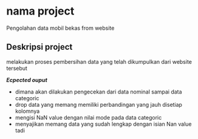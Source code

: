 # nama project
Pengolahan data mobil bekas from website

## Deskripsi project
melakukan proses pembersihan data yang telah dikumpulkan dari website tersebut

***Ecpected ouput***
- dimana akan dilakukan pengecekan dari data nominal sampai data categoric
- drop data yang memang memiliki perbandingan yang jauh disetiap kolomnya
- mengisi NaN value dengan nilai mode pada data categoric
- menyajikan memang data yang sudah lengkap dengan isian Nan value tadi
